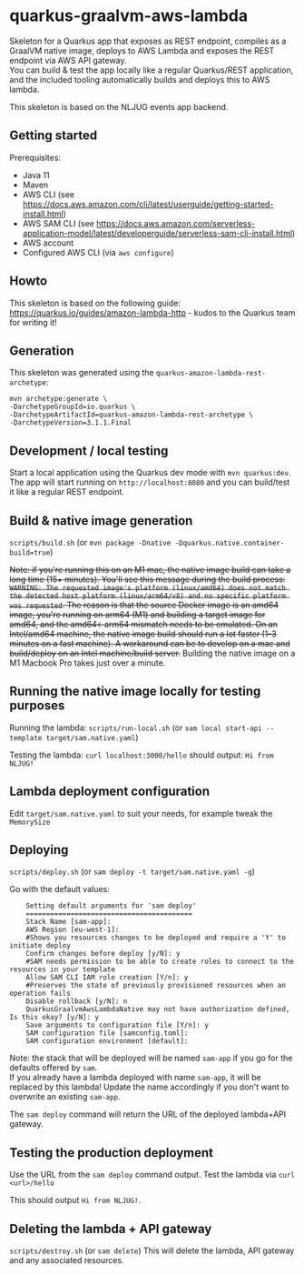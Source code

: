 # quarkus-graalvm-aws-lambda
Skeleton for a Quarkus app that exposes as REST endpoint, compiles as a GraalVM native image, deploys to AWS Lambda and exposes the REST endpoint via AWS API gateway.  
You can build & test the app locally like a regular Quarkus/REST application, and the included tooling automatically builds and deploys this to AWS lambda.  
  
This skeleton is based on the NLJUG events app backend.   

## Getting started
Prerequisites:
- Java 11
- Maven
- AWS CLI (see https://docs.aws.amazon.com/cli/latest/userguide/getting-started-install.html)
- AWS SAM CLI (see https://docs.aws.amazon.com/serverless-application-model/latest/developerguide/serverless-sam-cli-install.html)
- AWS account
- Configured AWS CLI (via `aws configure`)

## Howto
This skeleton is based on the following guide: https://quarkus.io/guides/amazon-lambda-http - kudos to the Quarkus team for writing it!

## Generation
This skeleton was generated using the `quarkus-amazon-lambda-rest-archetype`:

```
mvn archetype:generate \
-DarchetypeGroupId=io.quarkus \
-DarchetypeArtifactId=quarkus-amazon-lambda-rest-archetype \
-DarchetypeVersion=3.1.1.Final
```


## Development / local testing
Start a local application using the Quarkus dev mode with `mvn quarkus:dev`.
The app will start running on `http://localhost:8080` and you can build/test it like a regular REST endpoint.

## Build & native image generation
`scripts/build.sh` (or `mvn package -Dnative -Dquarkus.native.container-build=true`)

~~Note: if you're running this on an M1 mac, the native image build can take a long time (15+ minutes).
You'll see this message during the build process: `WARNING: The requested image's platform (linux/amd64) does not match the detected host platform (linux/arm64/v8) and no specific platform was requested`. The reason is that the source Docker image is an amd64 image, you're running on arm64 (M1) and building a target image for amd64, and the amd64<-arm64 mismatch needs to be emulated.
On an Intel/amd64 machine, the native image build should run a lot faster (1-3 minutes on a fast machine).
A workaround can be to develop on a mac and build/deploy on an Intel machine/build server.~~
Building the native image on a M1 Macbook Pro takes just over a minute. 

## Running the native image locally for testing purposes
Running the lambda:
`scripts/run-local.sh` (or `sam local start-api --template target/sam.native.yaml`)

Testing the lambda:
`curl localhost:3000/hello`
should output:
`Hi from NLJUG!`

## Lambda deployment configuration
Edit `target/sam.native.yaml` to suit your needs, for example tweak the `MemorySize`

## Deploying
`scripts/deploy.sh` (or `sam deploy -t target/sam.native.yaml -g`)

Go with the default values:
```
	Setting default arguments for 'sam deploy'
	=========================================
	Stack Name [sam-app]: 
	AWS Region [eu-west-1]: 
	#Shows you resources changes to be deployed and require a 'Y' to initiate deploy
	Confirm changes before deploy [y/N]: y
	#SAM needs permission to be able to create roles to connect to the resources in your template
	Allow SAM CLI IAM role creation [Y/n]: y
	#Preserves the state of previously provisioned resources when an operation fails
	Disable rollback [y/N]: n
	QuarkusGraalvmAwsLambdaNative may not have authorization defined, Is this okay? [y/N]: y
	Save arguments to configuration file [Y/n]: y
	SAM configuration file [samconfig.toml]: 
	SAM configuration environment [default]: 
```

Note: the stack that will be deployed will be named `sam-app` if you go for the defaults offered by `sam`.  
If you already have a lambda deployed with name `sam-app`, it will be replaced by this lambda! Update the name accordingly if you don't want to overwrite an existing `sam-app`.

The `sam deploy` command will return the URL of the deployed lambda+API gateway.

## Testing the production deployment
Use the URL from the `sam deploy` command output.
Test the lambda via `curl <url>/hello`

This should output `Hi from NLJUG!`.

## Deleting the lambda + API gateway
`scripts/destroy.sh` (or `sam delete`)
This will delete the lambda, API gateway and any associated resources. 
